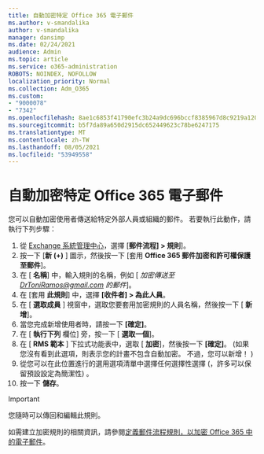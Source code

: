 ```yaml
---
title: 自動加密特定 Office 365 電子郵件
ms.author: v-smandalika
author: v-smandalika
manager: dansimp
ms.date: 02/24/2021
audience: Admin
ms.topic: article
ms.service: o365-administration
ROBOTS: NOINDEX, NOFOLLOW
localization_priority: Normal
ms.collection: Adm_O365
ms.custom:
- "9000078"
- "7342"
ms.openlocfilehash: 8ae1c6853f41790efc3b24a9dc696bccf8385967d8c9219a1200e287e6ce32a1
ms.sourcegitcommit: b5f7da89a650d2915dc652449623c78be6247175
ms.translationtype: MT
ms.contentlocale: zh-TW
ms.lasthandoff: 08/05/2021
ms.locfileid: "53949558"
---
```

# <a name="automatically-encrypt-certain-office-365-email-messages"></a>自動加密特定 Office 365 電子郵件

您可以自動加密使用者傳送給特定外部人員或組織的郵件。 若要執行此動作，請執行下列步驟：

1. 從 [Exchange 系統管理中心](https://outlook.office365.com/ecp/)，選擇 [**郵件流程] > 規則**]。 
2. 按一下 [**新 (+)** ] 圖示，然後按一下 [套用 **Office 365 郵件加密和許可權保護至郵件**]。
3. 在 [ **名稱**] 中，輸入規則的名稱，例如 [ *加密傳送至 DrToniRamos@gmail.com 的郵件*]。
4. 在 [套用 **此規則**] 中，選擇 **[收件者] > 為此人員**。 
5. 在 [ **選取成員** ] 視窗中，選取您要套用加密規則的人員名稱，然後按一下 [ **新增**]。 
6. 當您完成新增使用者時，請按一下 **[確定]**。
7. 在 [ **執行下列** 欄位] 旁，按一下 [ **選取一個**]。 
8. 在 [ **RMS 範本** ] 下拉式功能表中，選取 [ **加密**]，然後按一下 **[確定]**。  (如果您沒有看到此選項，則表示您的計畫不包含自動加密。 不過，您可以新增！ ) 
9. 從您可以在此位置進行的選用選項清單中選擇任何選擇性選擇 (，許多可以保留預設設定為簡潔性) 。
10. 按一下 **儲存**。

> [!IMPORTANT]
> 您隨時可以傳回和編輯此規則。

如需建立加密規則的相關資訊，請參閱[定義郵件流程規則，以加密 Office 365 中的電子郵件](https://docs.microsoft.com/microsoft-365/compliance/define-mail-flow-rules-to-encrypt-email)。

